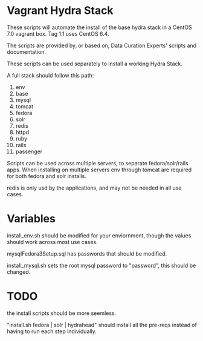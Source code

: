 Vagrant Hydra Stack
===================

These scripts will automate the install of the base hydra stack in a CentOS 7.0 vagrant box. Tag 1.1 uses CentOS 6.4. 

The scripts are provided by, or based on, Data Curation Experts' scripts and documentation. 

These scripts can be used separately to install a working Hydra Stack. 

A full stack should follow this path:

1. env
1. base
1. mysql
1. tomcat
1. fedora
1. solr
1. redis
1. httpd
1. ruby
1. rails 
1. passenger

Scripts can be used across multiple servers, to separate fedora/solr/rails apps. When installing on multiple servers env through tomcat are required for both fedora and solr installs. 

redis is only usd by the applications, and may not be needed in all use cases. 

Variables
=========

install_env.sh should be modified for your enviornment, though the values should work across most use cases. 

mysqlFedora3Setup.sql has passwords that should be modified.

install_mysql.sh sets the root mysql password to "password", this should be changed. 

TODO
=====

the install scripts should be more seemless. 

"install.sh fedora | solr | hydrahead" should install all the pre-reqs instead of having to run each step individually. 
